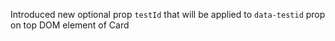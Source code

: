 Introduced new optional prop `testId` that will be applied to `data-testid` prop on top DOM element of Card
